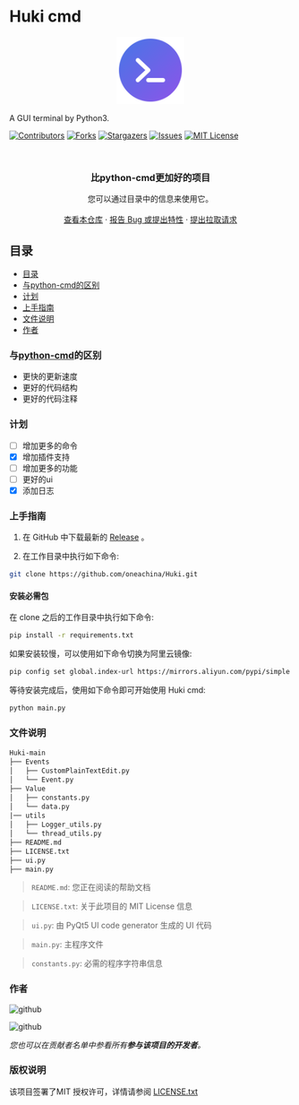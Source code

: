 <!-- Best_README_template -->

# Huki cmd
<div align="center">
  <img src="logo.png" alt="Logo" width="120" height="120">
</div>

A GUI terminal by Python3.

[![Contributors][contributors-shield]][contributors-url]
[![Forks][forks-shield]][forks-url]
[![Stargazers][stars-shield]][stars-url]
[![Issues][issues-shield]][issues-url]
[![MIT License][license-shield]][license-url]

<br />

<p align="center">
  <h3 align="center">比python-cmd更加好的项目</h3>
  <p align="center">
    您可以通过目录中的信息来使用它。
    <br />
    <br />
    <a href="https://github.com/oneachina/Huki">查看本仓库</a>
    ·
    <a href="https://github.com/oneachina/Huki/issues">报告 Bug 或提出特性</a>
    ·
    <a href="https://github.com/oneachina/Huki/pulls">提出拉取请求</a>
</p>

## 目录

- [目录](#目录)
- [与python-cmd的区别](#与python-cmd的区别)
- [计划](#计划)
- [上手指南](#上手指南)
- [文件说明](#文件说明)
- [作者](#作者)

### 与[python-cmd](https://github.com/CodeCrafter-TL/python-cmd)的区别
- 更快的更新速度
- 更好的代码结构
- 更好的代码注释

### 计划
- [ ] 增加更多的命令
- [x] 增加插件支持
- [ ] 增加更多的功能
- [ ] 更好的ui
- [x] 添加日志

### 上手指南
1. 在 GitHub 中下载最新的 [Release](https://github.com/oneachina/Huki/releases) 。

2. 在工作目录中执行如下命令:
```bash
git clone https://github.com/oneachina/Huki.git
```
#### 安装必需包
在 clone 之后的工作目录中执行如下命令:
```bash
pip install -r requirements.txt
```
如果安装较慢，可以使用如下命令切换为阿里云镜像:
```bash
pip config set global.index-url https://mirrors.aliyun.com/pypi/simple
```
等待安装完成后，使用如下命令即可开始使用 Huki cmd:
```bash
python main.py
```

### 文件说明

```
Huki-main
├── Events
│   ├── CustomPlainTextEdit.py
│   └── Event.py
├── Value
│   ├── constants.py
│   └── data.py
|── utils
│   ├── Logger_utils.py
│   └── thread_utils.py
├── README.md
├── LICENSE.txt
├── ui.py
├── main.py
```
> `README.md`: 您正在阅读的帮助文档

> `LICENSE.txt`: 关于此项目的 MIT License 信息

> `ui.py`: 由 PyQt5 UI code generator 生成的 UI 代码

> `main.py`: 主程序文件

> `constants.py`: 必需的程序字符串信息

### 作者

![github](https://img.shields.io/badge/GitHub-oneachina-green?logo=github)

![github](https://img.shields.io/badge/GitHub-CodeCrafterTL-green?logo=github)

*您也可以在贡献者名单中参看所有**参与该项目的开发者**。*

### 版权说明

该项目签署了MIT 授权许可，详情请参阅 [LICENSE.txt](https://github.com/oneachina/Huki/LICENSE.txt)

[contributors-shield]: https://img.shields.io/github/contributors/oneachina/Huki.svg?style=square
[contributors-url]: https://github.com/oneachina/Huki/graphs/contributors
[forks-shield]: https://img.shields.io/github/forks/oneachina/Huki.svg?style=square
[forks-url]: https://github.com/oneachina/Huki/network/members
[stars-shield]: https://img.shields.io/github/stars/oneachina/Huki.svg?style=square
[stars-url]: https://github.com/oneachina/Huki/stargazers
[issues-shield]: https://img.shields.io/github/issues/oneachina/Huki.svg?style=square
[issues-url]: https://img.shields.io/github/issues/oneachina/Huki.svg
[license-shield]: https://img.shields.io/github/license/oneachina/Huki.svg?style=square
[license-url]: https://github.com/oneachina/Huki/blob/master/LICENSE.txt

